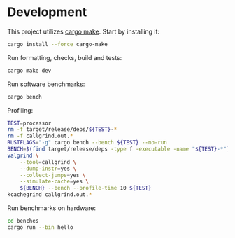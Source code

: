 # Development

This project utilizes [cargo make](https://github.com/sagiegurari/cargo-make).
Start by installing it:

```sh
cargo install --force cargo-make
```

Run formatting, checks, build and tests:

```sh
cargo make dev
```

Run software benchmarks:

```sh
cargo bench
```

Profiling:

``` sh
TEST=processor
rm -f target/release/deps/${TEST}-*
rm -f callgrind.out.*
RUSTFLAGS="-g" cargo bench --bench ${TEST} --no-run
BENCH=$(find target/release/deps -type f -executable -name "${TEST}-*")
valgrind \
    --tool=callgrind \
    --dump-instr=yes \
    --collect-jumps=yes \
    --simulate-cache=yes \
    ${BENCH} --bench --profile-time 10 ${TEST}
kcachegrind callgrind.out.*
```

Run benchmarks on hardware:

```sh
cd benches
cargo run --bin hello
```

